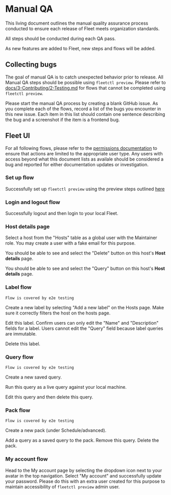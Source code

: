 # Manual QA

This living document outlines the manual quality assurance process conducted to ensure each release of Fleet meets organization standards.

All steps should be conducted during each QA pass.

As new features are added to Fleet, new steps and flows will be added.

## Collecting bugs

The goal of manual QA is to catch unexpected behavior prior to release. All Manual QA steps should be possible using `fleetctl preview`. Please refer to [docs/3-Contributing/2-Testing.md](https://github.com/fleetdm/fleet/blob/main/docs/3-Contributing/2-Testing.md) for flows that cannot be completed using `fleetctl preview`.

Please start the manual QA process by creating a blank GitHub issue. As you complete each of the flows, record a list of the bugs you encounter in this new issue. Each item in this list should contain one sentence describing the bug and a screenshot if the item is a frontend bug.

## Fleet UI

For all following flows, please refer to the [permissions documentation](https://fleetdm.com/docs/using-fleet/permissions) to ensure that actions are limited to the appropriate user type. Any users with access beyond what this document lists as availale should be considered a bug and reported for either documentation updates or investigation.

### Set up flow

Successfully set up `fleetctl preview` using the preview steps outlined [here](https://fleetdm.com/get-started)

### Login and logout flow

Successfully logout and then login to your local Fleet.

### Host details page

Select a host from the "Hosts" table as a global user with the Maintainer role. You may create a user with a fake email for this purpose.

You should be able to see and select the "Delete" button on this host's **Host details** page.

You should be able to see and select the "Query" button on this host's **Host details** page.

### Label flow

`Flow is covered by e2e testing`

Create a new label by selecting "Add a new label" on the Hosts page. Make sure it correctly filters the host on the hosts page.

Edit this label. Confirm users can only edit the "Name" and "Description" fields for a label. Users cannot edit the "Query" field because label queries are immutable.

Delete this label.

### Query flow

`Flow is covered by e2e testing`

Create a new saved query.

Run this query as a live query against your local machine.

Edit this query and then delete this query.

### Pack flow

`Flow is covered by e2e testing`

Create a new pack (under Schedule/advanced).

Add a query as a saved query to the pack. Remove this query. Delete the pack.

### My account flow

Head to the My account page by selecting the dropdown icon next to your avatar in the top navigation. Select "My account" and successfully update your password. Please do this with an extra user created for this purpose to maintain accessibility of `fleetctl preview` admin user.

